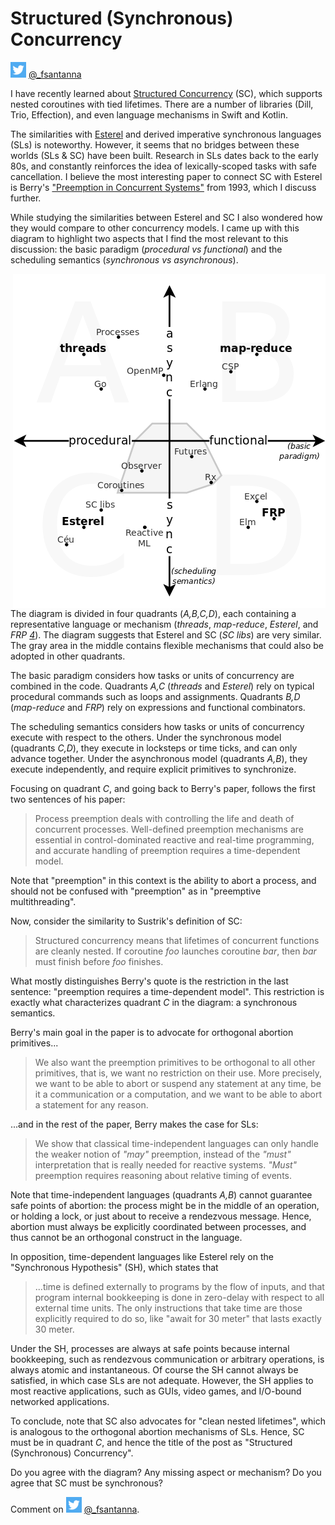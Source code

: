 # Structured (Synchronous) Concurrency

![Twitter](twitter.png) [@_fsantanna](https://twitter.com/_fsantanna)

I have recently learned about [Structured Concurrency][1] (SC), which supports
nested coroutines with tied lifetimes.
There are a number of libraries (Dill, Trio, Effection), and even language
mechanisms in Swift and Kotlin.

The similarities with [Esterel][2] and derived imperative synchronous languages
(SLs) is noteworthy.
However, it seems that no bridges between these worlds (SLs & SC) have been
built.
Research in SLs dates back to the early 80s, and constantly reinforces the idea
of lexically-scoped tasks with safe cancellation.
I believe the most interesting paper to connect SC with Esterel is Berry's
["Preemption in Concurrent Systems"][3] from 1993, which I discuss further.

While studying the similarities between Esterel and SC I also wondered how they
would compare to other concurrency models.
I came up with this diagram to highlight two aspects that I find the most
relevant to this discussion: the basic paradigm (*procedural vs functional*)
and the scheduling semantics (*synchronous vs asynchronous*).

<img src="paradigms.png" align="right">

The diagram is divided in four quadrants (*A,B,C,D*), each containing a
representative language or mechanism (*threads*, *map-reduce*, *Esterel*, and
*FRP [4]*).
The diagram suggests that Esterel and SC (*SC libs*) are very similar.
The gray area in the middle contains flexible mechanisms that could also be
adopted in other quadrants.

The basic paradigm considers how tasks or units of concurrency are combined in
the code.
Quadrants *A,C* (*threads* and *Esterel*) rely on typical procedural commands
such as loops and assignments.
Quadrants *B,D* (*map-reduce* and *FRP*) rely on expressions and functional
combinators.

The scheduling semantics considers how tasks or units of concurrency execute
with respect to the others.
Under the synchronous model (quadrants *C,D*), they execute in locksteps or
time ticks, and can only advance together.
Under the asynchronous model (quadrants *A,B*), they execute independently, and
require explicit primitives to synchronize.

Focusing on quadrant *C*, and going back to Berry's paper, follows the first
two sentences of his paper:

> Process preemption deals with controlling the life and death of concurrent
> processes.
> Well-defined preemption mechanisms are essential in control-dominated
> reactive and real-time programming, and accurate handling of preemption
> requires a time-dependent model.

Note that "preemption" in this context is the ability to abort a process, and
should not be confused with "preemption" as in "preemptive multithreading".

Now, consider the similarity to Sustrik's definition of SC:

> Structured concurrency means that lifetimes of concurrent functions are
> cleanly nested.
> If coroutine *foo* launches coroutine *bar*, then *bar* must finish before
> *foo* finishes.

What mostly distinguishes Berry's quote is the restriction in the last
sentence: "preemption requires a time-dependent model".
This restriction is exactly what characterizes quadrant *C* in the diagram: a
synchronous semantics.

Berry's main goal in the paper is to advocate for orthogonal abortion
primitives...

<!--
> ...preemption primitives should be provided at first-class level and with
> full orthogonality with respect to all other primitives, including
> concurrency and communication;
-->

> We also want the preemption primitives to be orthogonal to all other
> primitives, that is, we want no restriction on their use.
> More precisely, we want to be able to abort or suspend any statement at any
> time, be it a communication or a computation, and we want to be able to abort
> a statement for any reason.

...and in the rest of the paper, Berry makes the case for SLs:

> We show that classical time-independent languages can only handle the weaker
> notion of *"may"* preemption, instead of the *"must"* interpretation that is
> really needed for reactive systems.
> *"Must"* preemption requires reasoning about relative timing of events.

Note that time-independent languages (quadrants *A,B*) cannot guarantee safe
points of abortion:
    the process might be in the middle of an operation,
    or holding a lock,
    or just about to receive a rendezvous message.
Hence, abortion must always be explicitly coordinated between processes, and
thus cannot be an orthogonal construct in the language.

In opposition, time-dependent languages like Esterel rely on the
"Synchronous Hypothesis" (SH), which states that

> ...time is defined externally to programs by the flow of inputs, and that
> program internal bookkeeping is done in zero-delay with respect to all
> external time units.
> The only instructions that take time are those explicitly required to do so,
> like "await for 30 meter" that lasts exactly 30 meter.

Under the SH, processes are always at safe points because internal bookkeeping,
such as rendezvous communication or arbitrary operations, is always atomic and
instantaneous.
Of course the SH cannot always be satisfied, in which case SLs are not
adequate.
However, the SH applies to most reactive applications, such as GUIs, video
games, and I/O-bound networked applications.

To conclude, note that SC also advocates for "clean nested lifetimes", which
is analogous to the orthogonal abortion mechanisms of SLs.
Hence, SC must be in quadrant *C*, and hence the title of the post as
"Structured (Synchronous) Concurrency".

Do you agree with the diagram? Any missing aspect or mechanism?
Do you agree that SC must be synchronous?

Comment on ![Twitter](twitter.png) [@_fsantanna](https://twitter.com/_fsantanna/status/1495115884637134852).

[1]: https://en.wikipedia.org/wiki/Structured_concurrency
[2]: https://en.wikipedia.org/wiki/Esterel
[3]: http://citeseerx.ist.psu.edu/viewdoc/download?doi=10.1.1.42.1557&rep=rep1&type=pdf
[4]: https://en.wikipedia.org/wiki/Functional_reactive_programming

<!--
parallel, non-determinism, synchronization primitives
lock-step, cooperative, determinism, asynchronous calls

Keywords for the procedural quadrants (*A* and *C*): imperative, control-flow,
Keywords for the functional quadrants (*B* and *D*): lambdas, data-flow

Other links:

- SC libraries:
    - Dill: http://libdill.org/structured-concurrency.html
    - Trio:
    - Notes on structured concurrency, or: Go statement considered harmful
        - sequential, goto
    - https://vorpus.org/blog/notes-on-structured-concurrency-or-go-statement-considered-harmful/
- Elm:
    - https://elm-lang.org/news/farewell-to-frp
    - https://groups.google.com/g/elm-discuss/c/YFz2IMSLRWI
- Kotlin: https://proandroiddev.com/structured-concurrency-in-action-97c749a8f755

- interactive/reactive as defined by Berry
- parallelism vs auto-sync
- intersection on I/O bound (network, DBs for sync)
- async has problem when multiple lines depend on each other
- Ceu
    - Reactive: code executes in reactions to events
    - Synchronous: reactions run to completion, i.e., there's no implicit preemption or real parallelism (this avoids explicit synchronization: locks, queues, etc)
    - Structured: programs use structured control mechanisms, such as "await" (to suspend a line of execution), and "par" (to combine multiple awaiting lines of execution)
    - Structured programming avoids deep nesting of callbacks letting you write programs in direct/sequential style. In addition, when a line of execution is aborted, all allocated resources are safely released.
    - In comparison to FRP/dataflow, it is more imperative supporting sequences/loops/conditionals/parallels. The notion of (multiple) program counter is explicit. Also, everything is lexically scoped, there's no GC involved.
    - In comparison to promises/futures, it provides lexical parallel constructs, allowing the branches to share local variables and, more importantly, supporting safe abortion of code (with the "par/or"). 
    - In comparison to Esterel:
        1. Dynamic abstractions with lexical scope (vs. mostly static language). You can dynamically spawn code into a lexically-scoped pool.
        2. Internal/fine-grained determinism (vs. external determinism). All statements execute in a deterministic order. E.g., if you have two printf's in parallel awaking from the same event, they will execute in lexical order.
        3. Safe integration with C. When calling a C function that returns a pointer (e.g., "malloc"), Céu forces you to write a finalization clause (in which you can call "free"). If this code is somehow aborted, the "free" is called automatically.
        4. Timers as first-class events (e.g., "await 1s"). Besides the convenience, Céu adjusts timers in sequence, e.g., if a first timer awakes a little bit late (due to system overhead), the timer in sequence will compensate.
        5. Internal events are stack-based (vs. queue based). This allows co-routine-like functionality, resumable exceptions, and some other mechanisms.
        6. Event-based logical notion of time (vs. tick based). A single event can occur at a logical time (related to #2).
-->
